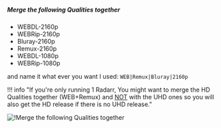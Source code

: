 ##### Merge the following Qualities together

- WEBDL-2160p
- WEBRip-2160p
- Bluray-2160p
- Remux-2160p
- WEBDL-1080p
- WEBRip-1080p

and name it what ever you want I used: `WEB|Remux|Bluray|2160p`

!!! info "If you're only running 1 Radarr, You might want to merge the HD Qualities together (WEB+Remux) and <ins>NOT</ins> with the UHD ones so you will also get the HD release if there is no UHD release."

![!Merge the following Qualities together](/SQP/images/2-merge-qualities.png)

